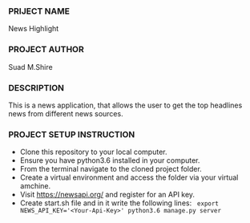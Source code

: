### PRIJECT NAME
News Highlight
### PROJECT AUTHOR
Suad M.Shire
### DESCRIPTION
This is a news application, that allows the user to get the top headlines news from different news sources.
### PROJECT SETUP INSTRUCTION
- Clone this repository to your local computer.
- Ensure you have python3.6 installed in your computer.
- From the terminal navigate to the cloned project folder.
- Create a virtual environment and access the folder via your virtual amchine.
- Visit https://newsapi.org/ and register for an API key.
- Create start.sh file and in it write the following lines:
` export NEWS_API_KEY='<Your-Api-Key>'
 python3.6 manage.py server`
